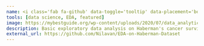 ```yaml
---
name: <i class='fab fa-github' data-toggle='tooltip' data-placement='bottom' data-delay='250'></i> |&nbsp;EDA on Haberman dataset
tools: [data science, EDA, featured]
image: https://mybestguide.org/wp-content/uploads/2020/07/data_analytics_banner.png
description: Basic exploratory data analysis on Haberman's cancer survival dataset.
external_url: https://github.com/Nilavan/EDA-on-Haberman-Dataset
---
```

